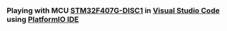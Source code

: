 ### Playing with MCU [STM32F407G-DISC1](https://www.st.com/en/evaluation-tools/stm32f4discovery.html) in [Visual Studio Code](https://code.visualstudio.com/) using [PlatformIO IDE](https://platformio.org/)